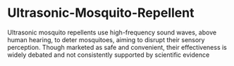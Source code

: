 # Ultrasonic-Mosquito-Repellent
Ultrasonic mosquito repellents use high-frequency sound waves, above human hearing, to deter mosquitoes, aiming to disrupt their sensory perception. Though marketed as safe and convenient, their effectiveness is widely debated and not consistently supported by scientific evidence

